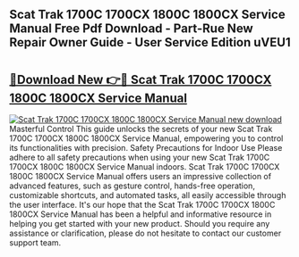 ## Scat Trak 1700C 1700CX 1800C 1800CX Service Manual Free Pdf Download - Part-Rue New Repair Owner Guide - User Service Edition uVEU1

# <h2><a href="http://bc47994.oget.top/?id=Scat+Trak+1700C+1700CX+1800C+1800CX+Service+Manual">🔗Download New 👉🔴 Scat Trak 1700C 1700CX 1800C 1800CX Service Manual</a></h2>

[![Scat Trak 1700C 1700CX 1800C 1800CX Service Manual new download](https://i.imgur.com/5g1atiW.png)](http://bc47994.oget.top/?id=Scat+Trak+1700C+1700CX+1800C+1800CX+Service+Manual)
Masterful Control This guide unlocks the secrets of your new Scat Trak 1700C 1700CX 1800C 1800CX Service Manual, empowering you to control its functionalities with precision. Safety Precautions for Indoor Use Please adhere to all safety precautions when using your new Scat Trak 1700C 1700CX 1800C 1800CX Service Manual indoors. Scat Trak 1700C 1700CX 1800C 1800CX Service Manual offers users an impressive collection of advanced features, such as gesture control, hands-free operation, customizable shortcuts, and automated tasks, all easily accessible through the user interface. It's our hope that the Scat Trak 1700C 1700CX 1800C 1800CX Service Manual has been a helpful and informative resource in helping you get started with your new product. Should you require any assistance or clarification, please do not hesitate to contact our customer support team.
